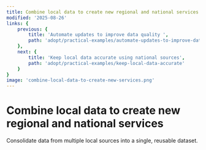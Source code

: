 ```yaml
---
title: Combine local data to create new regional and national services
modified: '2025-08-26'
links: {
    previous: {
        title: 'Automate updates to improve data quality ',
        path: 'adopt/practical-examples/automate-updates-to-improve-data-quality'
    },
    next: {
        title: 'Keep local data accurate using national sources',
        path: 'adopt/practical-examples/keep-local-data-accurate'
    }
}
image: 'combine-local-data-to-create-new-services.png'
---
```


# Combine local data to create new regional and national services

Consolidate data from multiple local sources into a single, reusable dataset.